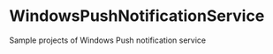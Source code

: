 WindowsPushNotificationService
==============================

Sample projects of Windows Push notification service

